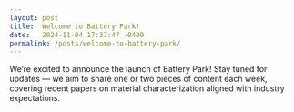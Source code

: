 ```yaml
---
layout: post
title:  Welcome to Battery Park!
date:   2024-11-04 17:37:47 -0400
permalink: /posts/welcome-to-battery-park/
---
```


We’re excited to announce the launch of Battery Park! Stay tuned for updates — we aim to share one or two pieces of content each week, covering recent papers on material characterization aligned with industry expectations.
